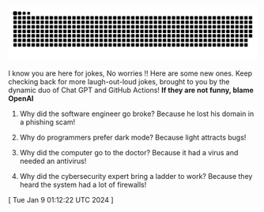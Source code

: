 <picture>
  <source media="(prefers-color-scheme: dark)" srcset="https://raw.githubusercontent.com/platane/platane/output/github-contribution-grid-snake-dark.svg">
  <source media="(prefers-color-scheme: light)" srcset="https://raw.githubusercontent.com/platane/platane/output/github-contribution-grid-snake.svg">
  <img alt="github contribution grid snake animation" src="https://raw.githubusercontent.com/platane/platane/output/github-contribution-grid-snake.svg">
</picture>


I know you are here for jokes, No worries !!
Here are some new ones. Keep checking back for more laugh-out-loud jokes, brought to you by the dynamic duo of Chat GPT and GitHub Actions! __If they are not funny, blame OpenAI__
 
1. Why did the software engineer go broke? Because he lost his domain in a phishing scam!

2. Why do programmers prefer dark mode? Because light attracts bugs!

3. Why did the computer go to the doctor? Because it had a virus and needed an antivirus!

4. Why did the cybersecurity expert bring a ladder to work? Because they heard the system had a lot of firewalls!
 
[ 
Tue Jan  9 01:12:22 UTC 2024
 ]
